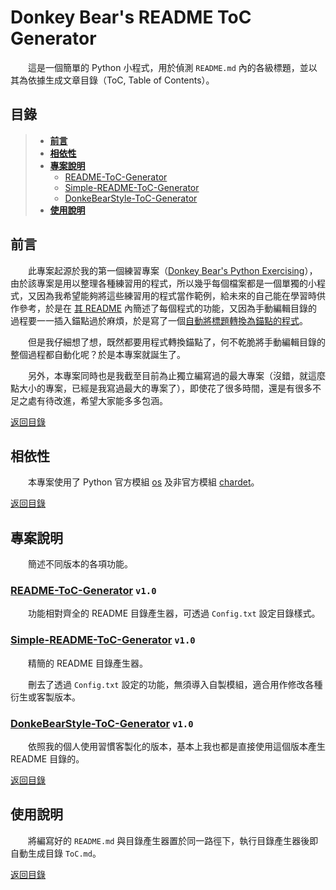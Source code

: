 # Donkey Bear's README ToC Generator

　　這是一個簡單的 Python 小程式，用於偵測 `README.md` 內的各級標題，並以其為依據生成文章目錄（ToC, Table of Contents）。

## 目錄

> * [**前言**](#前言)
> * [**相依性**](#相依性)
> * [**專案說明**](#專案說明)
>   * [README-ToC-Generator](#readme-toc-generator)
>   * [Simple-README-ToC-Generator](#simple-readme-toc-generator)
>   * [DonkeBearStyle-ToC-Generator](#donkebearstyle-toc-generator)
> * [**使用說明**](#使用說明)

## 前言

　　此專案起源於我的第一個練習專案（[Donkey Bear's Python Exercising](https://github.com/DonkeyBear/Python-Exercising-by-DonkeyBear)），由於該專案是用以整理各種練習用的程式，所以幾乎每個檔案都是一個單獨的小程式，又因為我希望能夠將這些練習用的程式當作範例，給未來的自己能在學習時供作參考，於是在 [其 README](https://github.com/DonkeyBear/Python-Exercising-by-DonkeyBear/blob/main/README.md) 內簡述了每個程式的功能，又因為手動編輯目錄的過程要一一插入錨點過於麻煩，於是寫了一個[自動將標題轉換為錨點的程式](https://github.com/DonkeyBear/Python-Exercising-by-DonkeyBear/blob/main/Misc/AnchorTrans.py)。

　　但是我仔細想了想，既然都要用程式轉換錨點了，何不乾脆將手動編輯目錄的整個過程都自動化呢？於是本專案就誕生了。

　　另外，本專案同時也是我截至目前為止獨立編寫過的最大專案（沒錯，就這麼點大小的專案，已經是我寫過最大的專案了），即使花了很多時間，還是有很多不足之處有待改進，希望大家能多多包涵。

[返回目錄](#目錄)

## 相依性

　　本專案使用了 Python 官方模組 [os](https://docs.python.org/3/library/os.html) 及非官方模組 [chardet](https://pypi.org/project/chardet/)。

[返回目錄](#目錄)

## 專案說明

　　簡述不同版本的各項功能。

### [README-ToC-Generator](https://github.com/DonkeyBear/README-ToC-Generator/tree/main/README-ToC-Generator) `v1.0`

　　功能相對齊全的 README 目錄產生器，可透過 `Config.txt` 設定目錄樣式。

### [Simple-README-ToC-Generator](https://github.com/DonkeyBear/README-ToC-Generator/tree/main/Simple-README-ToC-Generator) `v1.0`

　　精簡的 README 目錄產生器。

　　刪去了透過 `Config.txt` 設定的功能，無須導入自製模組，適合用作修改各種衍生或客製版本。

### [DonkeBearStyle-ToC-Generator](https://github.com/DonkeyBear/README-ToC-Generator/tree/main/DonkeBearStyle-ToC-Generator) `v1.0`

　　依照我的個人使用習慣客製化的版本，基本上我也都是直接使用這個版本產生 README 目錄的。

[返回目錄](#目錄)

## 使用說明

　　將編寫好的 `README.md` 與目錄產生器置於同一路徑下，執行目錄產生器後即自動生成目錄 `ToC.md`。

[返回目錄](#目錄)

